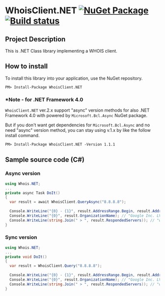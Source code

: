 # WhoisClient.NET [![NuGet Package](https://img.shields.io/nuget/v/WhoisClient.NET.svg)](https://www.nuget.org/packages/WhoisClient.NET/) [![Build status](https://ci.appveyor.com/api/projects/status/lufktg9k1i5khpqp?svg=true)](https://ci.appveyor.com/project/jsakamoto/whoisclient-net)

## Project Description

This is .NET Class library implementing a WHOIS client.

## How to install

To install this library into your application, use the NuGet repository.

```
PM> Install-Package WhoisClient.NET
```

### *Note - for .NET Framework 4.0

`WhoisClient.NET` ver.2.x support "async" version methods for also .NET Framework 4.0 with powered by `Microsoft.Bcl.Async` NuGet package.

But if you don't want get dependencies for `Microsoft.Bcl.Async` and no need "async" version method, you can stay using v.1.x by like the follow install command.

```
PM> Install-Package WhoisClient.NET -Version 1.1.1
```

## Sample source code (C#)

### Async version

```csharp
using Whois.NET;
...
private async Task DoIt()
{
  var result = await WhoisClient.QueryAsync("8.8.8.8");
  
  Console.WriteLine("{0} - {1}", result.AddressRange.Begin, result.AddressRange.End); // "8.8.8.0 - 8.8.8.255"
  Console.WriteLine("{0}", result.OrganizationName); // "Google Inc. LVLT-GOGL-8-8-8 (NET-8-8-8-0-1)"
  Console.WriteLine(string.Join(" > ", result.RespondedServers)); // "whois.iana.org > whois.arin.net" 
}
```

### Sync version

```csharp
using Whois.NET;
...
private void DoIt()
{
  var result = WhoisClient.Query("8.8.8.8");
  
  Console.WriteLine("{0} - {1}", result.AddressRange.Begin, result.AddressRange.End); // "8.8.8.0 - 8.8.8.255"
  Console.WriteLine("{0}", result.OrganizationName); // "Google Inc. LVLT-GOGL-8-8-8 (NET-8-8-8-0-1)"
  Console.WriteLine(string.Join(" > ", result.RespondedServers)); // "whois.iana.org > whois.arin.net" 
}
```
